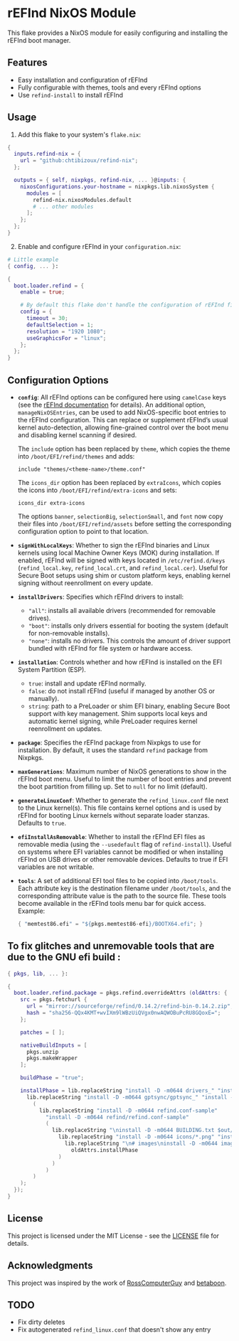 # rEFInd NixOS Module

This flake provides a NixOS module for easily configuring and installing the rEFInd boot manager.

## Features

- Easy installation and configuration of rEFInd
- Fully configurable with themes, tools and every rEFInd options
- Use `refind-install` to install rEFInd

## Usage

1. Add this flake to your system's `flake.nix`:

```nix
{
  inputs.refind-nix = {
    url = "github:chtibizoux/refind-nix";
  };

  outputs = { self, nixpkgs, refind-nix, ... }@inputs: {
    nixosConfigurations.your-hostname = nixpkgs.lib.nixosSystem {
      modules = [
        refind-nix.nixosModules.default
        # ... other modules
      ];
    };
  };
}
```

2. Enable and configure rEFInd in your `configuration.nix`:

```nix
# Little example
{ config, ... }:

{
  boot.loader.refind = {
    enable = true;

    # By default this flake don't handle the configuration of rEFInd file `refind.conf` unless you set `config` option.
    config = {
      timeout = 30;
      defaultSelection = 1;
      resolution = "1920 1080";
      useGraphicsFor = "linux";
    };
  };
}
```

## Configuration Options

- **`config`**:
  All rEFInd options can be configured here using `camelCase` keys (see the [rEFInd documentation](https://www.rodsbooks.com/refind/configfile.html) for details).
  An additional option, `manageNixOSEntries`, can be used to add NixOS-specific boot entries to the rEFInd configuration. This can replace or supplement rEFInd’s usual kernel auto-detection, allowing fine-grained control over the boot menu and disabling kernel scanning if desired.

  The `include` option has been replaced by `theme`, which copies the theme into `/boot/EFI/refind/themes` and adds:

  ```
  include "themes/<theme-name>/theme.conf"
  ```

  The `icons_dir` option has been replaced by `extraIcons`, which copies the icons into `/boot/EFI/refind/extra-icons` and sets:

  ```
  icons_dir extra-icons
  ```

  The options `banner`, `selectionBig`, `selectionSmall`, and `font` now copy their files into `/boot/EFI/refind/assets` before setting the corresponding configuration option to point to that location.

- **`signWithLocalKeys`**:
  Whether to sign the rEFInd binaries and Linux kernels using local Machine Owner Keys (MOK) during installation.
  If enabled, rEFInd will be signed with keys located in `/etc/refind.d/keys` (`refind_local.key`, `refind_local.crt`, and `refind_local.cer`).
  Useful for Secure Boot setups using shim or custom platform keys, enabling kernel signing without reenrollment on every update.

- **`installDrivers`**:
  Specifies which rEFInd drivers to install:

  - `"all"`: installs all available drivers (recommended for removable drives).
  - `"boot"`: installs only drivers essential for booting the system (default for non-removable installs).
  - `"none"`: installs no drivers.
    This controls the amount of driver support bundled with rEFInd for file system or hardware access.

- **`installation`**:
  Controls whether and how rEFInd is installed on the EFI System Partition (ESP).

  - `true`: install and update rEFInd normally.
  - `false`: do not install rEFInd (useful if managed by another OS or manually).
  - `string`: path to a PreLoader or shim EFI binary, enabling Secure Boot support with key management.
    Shim supports local keys and automatic kernel signing, while PreLoader requires kernel reenrollment on updates.

- **`package`**:
  Specifies the rEFInd package from Nixpkgs to use for installation. By default, it uses the standard `refind` package from Nixpkgs.

- **`maxGenerations`**:
  Maximum number of NixOS generations to show in the rEFInd boot menu.
  Useful to limit the number of boot entries and prevent the boot partition from filling up.
  Set to `null` for no limit (default).

- **`generateLinuxConf`**:
  Whether to generate the `refind_linux.conf` file next to the Linux kernel(s).
  This file contains kernel options and is used by rEFInd for booting Linux kernels without separate loader stanzas.
  Defaults to `true`.

- **`efiInstallAsRemovable`**:
  Whether to install the rEFInd EFI files as removable media (using the `--usedefault` flag of `refind-install`).
  Useful on systems where EFI variables cannot be modified or when installing rEFInd on USB drives or other removable devices.
  Defaults to true if EFI variables are not writable.

* **`tools`**:
  A set of additional EFI tool files to be copied into `/boot/tools`.
  Each attribute key is the destination filename under `/boot/tools`, and the corresponding attribute value is the path to the source file.
  These tools become available in the rEFInd tools menu bar for quick access.
  Example:

  ```nix
  { "memtest86.efi" = "${pkgs.memtest86-efi}/BOOTX64.efi"; }
  ```

## To fix glitches and unremovable tools that are due to the GNU efi build :

```nix
{ pkgs, lib, ... }:

{
  boot.loader.refind.package = pkgs.refind.overrideAttrs (oldAttrs: {
    src = pkgs.fetchurl {
      url = "mirror://sourceforge/refind/0.14.2/refind-bin-0.14.2.zip";
      hash = "sha256-QQx4KMT+wvIXm9lWBzUiQVgx0nwAQWOBuPcRU8GQoxE=";
    };

    patches = [ ];

    nativeBuildInputs = [
      pkgs.unzip
      pkgs.makeWrapper
    ];

    buildPhase = "true";

    installPhase = lib.replaceString "install -D -m0644 drivers_" "install -D -m0644 refind/drivers_" (
      lib.replaceString "install -D -m0644 gptsync/gptsync_" "install -D -m0644 refind/tools_x64/gptsync_"
        (
          lib.replaceString "install -D -m0644 refind.conf-sample"
            "install -D -m0644 refind/refind.conf-sample"
            (
              lib.replaceString "\ninstall -D -m0644 BUILDING.txt $out/share/refind/docs/BUILDING.txt" "" (
                lib.replaceString "install -D -m0644 icons/*.png" "install -D -m0644 refind/icons/*.png" (
                  lib.replaceString "\n# images\ninstall -D -m0644 images/*.{png,bmp} $out/share/refind/images/\n" ""
                    oldAttrs.installPhase
                )
              )
            )
        )
    );
  });
}
```

## License

This project is licensed under the MIT License - see the [LICENSE](LICENSE) file for details.

## Acknowledgments

This project was inspired by the work of [RossComputerGuy](https://github.com/RossComputerGuy/nixpkgs/tree/feat/refind/nixos/modules/system/boot/loader/refind) and [betaboon](https://gist.github.com/betaboon/97abed457de8be43f89e7ca49d33d58d).

## TODO

- Fix dirty deletes
- Fix autogenerated `refind_linux.conf` that doesn't show any entry
